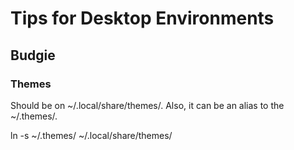 
# Tips for Desktop Environments
## Budgie
### Themes
Should be on ~/.local/share/themes/. Also, it can be an alias to the ~/.themes/.  

ln -s ~/.themes/ ~/.local/share/themes/


